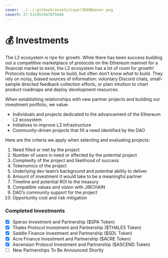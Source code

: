 ```yaml
---
cover: ../../.gitbook/assets/Layer2DAOBanner.png
coverY: 27.512953367875646
---
```


# 💰 Investments

The L2 ecosystem is ripe for growth. While there has been success building out a competitive marketplace of protocols on the Ethereum mainnet for a financial market to exist, the L2 ecosystem has a lot of room for growth! Protocols today know _how_ to build, but often don’t know _what_ to build. They rely on noisy, biased sources of information: voluntary Discord chats, small-sample directed feedback collection efforts, or plain intuition to chart product roadmaps and deploy development resources.

When establishing relationships with new partner projects and building our investment portfolio, we value:

* Individuals and projects dedicated to the advancement of the Ethereum L2 ecosystem
* Initiatives to improve L2 infrastructure
* Community-driven projects that fill a need identified by the DAO

Here are the criteria we apply when selecting and evaluating projects:

1. Need filled or met by the project
2. Number of users in need or affected by the potential project
3. Complexity of the project and likelihood of success
4. Tokenomics of the project
5. Underlying dev team’s background and potential ability to deliver
6. Amount of investment it would take to be a meaningful partner
7. Timeline and potential ROI to the treasury
8. Compatible values and vision with JIBCHAIN
9. DAO’s community support for the project
10. Opportunity cost and risk mitigation

### Completed Investments

* [x] Sperax Investment and Partnership ($SPA Token)
* [x] Thales Protocol Investment and Partnership ($THALES Token)
* [x] Saddle Finance Investment and Partnership ($SDL Token)
* [x] Acre Finance Investment and Partnership ($ACRE Token)
* [x] Ascension Protocol Investment and Partnership ($ASCEND Token)
* [ ] New Partnerships To Be Announced Shortly
